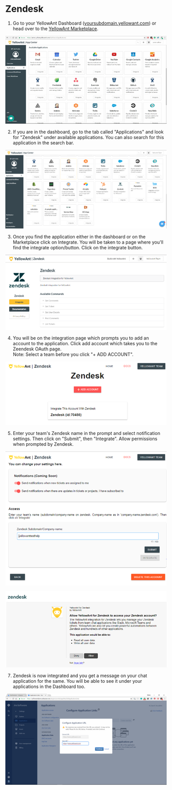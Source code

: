 # Zendesk

1. Go to your YellowAnt Dashboard \([yoursubdomain.yellowant.com](https://github.com/yellowanthq/yellowant-help-center/tree/bdad19066023aa6a8b667a1d6f05b72945b49759/yoursubdomain.yellowant.com)\) or head over to the [YellowAnt Marketplace](https://www.yellowant.com/marketplace).

![YellowAnt Dashboard - Available Applications Panel](../../.gitbook/assets/image%20%2867%29.png)

2. If you are in the dashboard, go to the tab called "Applications" and look for "Zendesk" under available applications. You can also search for this application in the search bar.

![Find Zendesk in the app marketplace](../../.gitbook/assets/image%20%2892%29.png)

3. Once you find the application either in the dashboard or on the Marketplace click on Integrate. You will be taken to a page where you'll find the integrate option/button. Click on the integrate button.

![Option to integrate Zendesk along with available commands](../../.gitbook/assets/image%20%28263%29.png)

4. You will be on the integration page which prompts you to add an account to the application. Click add account which takes you to the Zeendesk OAuth page.  
Note: Select a team before you click "+ ADD ACCOUNT".

![Make sure to select the right team and click &quot;Add Account&quot;](../../.gitbook/assets/image%20%28275%29.png)

5. Enter your  team's Zendesk name  in the prompt and select notification settings. Then click on "Submit", then "Integrate". Allow permissions when prompted by Zendesk.

![Enter the Zendesk name for your team](../../.gitbook/assets/image%20%28300%29.png)

![](../../.gitbook/assets/image%20%2883%29.png)

7. Zendesk is now integrated and you get a message on your chat application for the same. You will be able to see it under your applications in the Dashboard too.

![YellowAnt message in Slack confirming Zendesk Integration](../../.gitbook/assets/image%20%2830%29.png)

